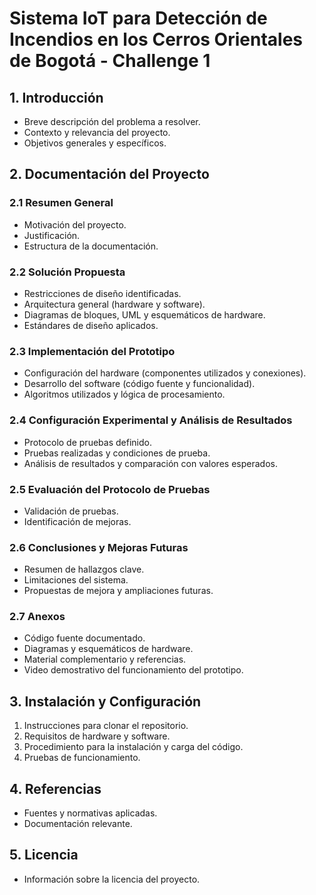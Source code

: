 # Sistema IoT para Detección de Incendios en los Cerros Orientales de Bogotá - Challenge 1

## 1. Introducción
- Breve descripción del problema a resolver.
- Contexto y relevancia del proyecto.
- Objetivos generales y específicos.

## 2. Documentación del Proyecto

### 2.1 Resumen General
- Motivación del proyecto.
- Justificación.
- Estructura de la documentación.

### 2.2 Solución Propuesta
- Restricciones de diseño identificadas.
- Arquitectura general (hardware y software).
- Diagramas de bloques, UML y esquemáticos de hardware.
- Estándares de diseño aplicados.

### 2.3 Implementación del Prototipo
- Configuración del hardware (componentes utilizados y conexiones).
- Desarrollo del software (código fuente y funcionalidad).
- Algoritmos utilizados y lógica de procesamiento.

### 2.4 Configuración Experimental y Análisis de Resultados
- Protocolo de pruebas definido.
- Pruebas realizadas y condiciones de prueba.
- Análisis de resultados y comparación con valores esperados.

### 2.5 Evaluación del Protocolo de Pruebas
- Validación de pruebas.
- Identificación de mejoras.

### 2.6 Conclusiones y Mejoras Futuras
- Resumen de hallazgos clave.
- Limitaciones del sistema.
- Propuestas de mejora y ampliaciones futuras.

### 2.7 Anexos
- Código fuente documentado.
- Diagramas y esquemáticos de hardware.
- Material complementario y referencias.
- Video demostrativo del funcionamiento del prototipo.

## 3. Instalación y Configuración
1. Instrucciones para clonar el repositorio.
2. Requisitos de hardware y software.
3. Procedimiento para la instalación y carga del código.
4. Pruebas de funcionamiento.

## 4. Referencias
- Fuentes y normativas aplicadas.
- Documentación relevante.

## 5. Licencia
- Información sobre la licencia del proyecto.
```

